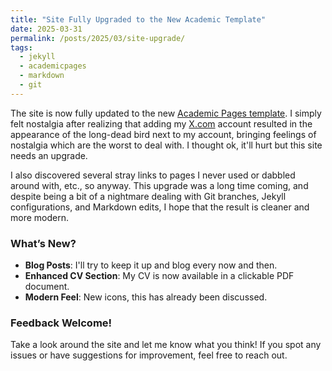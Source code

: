 ```yaml
---
title: "Site Fully Upgraded to the New Academic Template"
date: 2025-03-31
permalink: /posts/2025/03/site-upgrade/
tags:
  - jekyll
  - academicpages
  - markdown
  - git
---
```


The site is now fully updated to the new [Academic Pages template](https://github.com/academicpages/academicpages.github.io). I simply felt nostalgia after realizing that adding my [X.com](https://x.com) account resulted in the appearance of the long-dead bird next to my account, bringing feelings of nostalgia which are the worst to deal with. I thought ok, it'll hurt but this site needs an upgrade. 

I also discovered several stray links to pages I never used or dabbled around with, etc., so anyway. This upgrade was a long time coming, and despite being a bit of a nightmare dealing with Git branches, Jekyll configurations, and Markdown edits, I hope that the result is cleaner and more modern.

### What’s New?
- **Blog Posts**: I'll try to keep it up and blog every now and then.
- **Enhanced CV Section**: My CV is now available in a clickable PDF document.
- **Modern Feel**: New icons, this has already been discussed.

### Feedback Welcome!
Take a look around the site and let me know what you think! If you spot any issues or have suggestions for improvement, feel free to reach out.